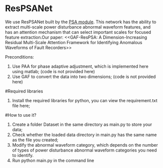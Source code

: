 # ResPSANet
We use ResPSANet built by the [PSA module](
https://doi.org/10.48550/arXiv.2105.14447). This network has the ability to extract multi-scale power disturbance abnormal waveform features, and has an attention mechanism that can select important scales for focused feature extraction.Our paper: <<GAF-ResPSA: A Dimension-Increasing Residual Multi-Scale Attention Framework for Identifying Anomalous Waveforms of Fault Recorders>>


Preconditions:
1. Use PAA for phase adaptive adjustment, which is implemented here using matlab; (code is not provided here)
2. Use GAF to convert the data into two dimensions; (code is not provided here)

#Required libraries
1. Install the required libraries for python, you can view the requirement.txt file here;

#How to use it?
1. Create a folder Dataset in the same directory as main.py to store your data;
2. Check whether the loaded data directory in main.py has the same name as the file you created;
4. Modify the abnormal waveform category, which depends on the number of types of power disturbance abnormal waveform categories you need to identify.
3. Run python main.py in the command line

